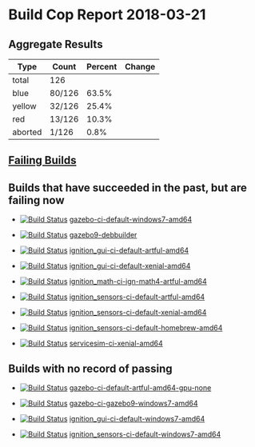 # Build Cop Report 2018-03-21

## Aggregate Results

| Type | Count | Percent | Change |
|--|--|--|--|
| total | 126 | |  |
| blue | 80/126 | 63.5% |  |
| yellow | 32/126 | 25.4% |  |
| red | 13/126 | 10.3% |  |
| aborted | 1/126 | 0.8% |  |

## [Failing Builds](https://build.osrfoundation.org/view/main/view/BuildCopFail/)

## Builds that have succeeded in the past, but are failing now

* [![Build Status](https://build.osrfoundation.org/job/gazebo-ci-default-windows7-amd64//badge/icon)](https://build.osrfoundation.org/job/gazebo-ci-default-windows7-amd64/) [gazebo-ci-default-windows7-amd64](https://build.osrfoundation.org/job/gazebo-ci-default-windows7-amd64/)

* [![Build Status](https://build.osrfoundation.org/job/gazebo9-debbuilder//badge/icon)](https://build.osrfoundation.org/job/gazebo9-debbuilder/) [gazebo9-debbuilder](https://build.osrfoundation.org/job/gazebo9-debbuilder/)

* [![Build Status](https://build.osrfoundation.org/job/ignition_gui-ci-default-artful-amd64//badge/icon)](https://build.osrfoundation.org/job/ignition_gui-ci-default-artful-amd64/) [ignition_gui-ci-default-artful-amd64](https://build.osrfoundation.org/job/ignition_gui-ci-default-artful-amd64/)

* [![Build Status](https://build.osrfoundation.org/job/ignition_gui-ci-default-xenial-amd64//badge/icon)](https://build.osrfoundation.org/job/ignition_gui-ci-default-xenial-amd64/) [ignition_gui-ci-default-xenial-amd64](https://build.osrfoundation.org/job/ignition_gui-ci-default-xenial-amd64/)

* [![Build Status](https://build.osrfoundation.org/job/ignition_math-ci-ign-math4-artful-amd64//badge/icon)](https://build.osrfoundation.org/job/ignition_math-ci-ign-math4-artful-amd64/) [ignition_math-ci-ign-math4-artful-amd64](https://build.osrfoundation.org/job/ignition_math-ci-ign-math4-artful-amd64/)

* [![Build Status](https://build.osrfoundation.org/job/ignition_sensors-ci-default-artful-amd64//badge/icon)](https://build.osrfoundation.org/job/ignition_sensors-ci-default-artful-amd64/) [ignition_sensors-ci-default-artful-amd64](https://build.osrfoundation.org/job/ignition_sensors-ci-default-artful-amd64/)

* [![Build Status](https://build.osrfoundation.org/job/ignition_sensors-ci-default-xenial-amd64//badge/icon)](https://build.osrfoundation.org/job/ignition_sensors-ci-default-xenial-amd64/) [ignition_sensors-ci-default-xenial-amd64](https://build.osrfoundation.org/job/ignition_sensors-ci-default-xenial-amd64/)

* [![Build Status](https://build.osrfoundation.org/job/ignition_sensors-ci-default-homebrew-amd64//badge/icon)](https://build.osrfoundation.org/job/ignition_sensors-ci-default-homebrew-amd64/) [ignition_sensors-ci-default-homebrew-amd64](https://build.osrfoundation.org/job/ignition_sensors-ci-default-homebrew-amd64/)

* [![Build Status](https://build.osrfoundation.org/job/servicesim-ci-xenial-amd64//badge/icon)](https://build.osrfoundation.org/job/servicesim-ci-xenial-amd64/) [servicesim-ci-xenial-amd64](https://build.osrfoundation.org/job/servicesim-ci-xenial-amd64/)

## Builds with no record of passing

* [![Build Status](https://build.osrfoundation.org/job/gazebo-ci-default-artful-amd64-gpu-none//badge/icon)](https://build.osrfoundation.org/job/gazebo-ci-default-artful-amd64-gpu-none/) [gazebo-ci-default-artful-amd64-gpu-none](https://build.osrfoundation.org/job/gazebo-ci-default-artful-amd64-gpu-none/)

* [![Build Status](https://build.osrfoundation.org/job/gazebo-ci-gazebo9-windows7-amd64//badge/icon)](https://build.osrfoundation.org/job/gazebo-ci-gazebo9-windows7-amd64/) [gazebo-ci-gazebo9-windows7-amd64](https://build.osrfoundation.org/job/gazebo-ci-gazebo9-windows7-amd64/)

* [![Build Status](https://build.osrfoundation.org/job/ignition_gui-ci-default-windows7-amd64//badge/icon)](https://build.osrfoundation.org/job/ignition_gui-ci-default-windows7-amd64/) [ignition_gui-ci-default-windows7-amd64](https://build.osrfoundation.org/job/ignition_gui-ci-default-windows7-amd64/)

* [![Build Status](https://build.osrfoundation.org/job/ignition_sensors-ci-default-windows7-amd64//badge/icon)](https://build.osrfoundation.org/job/ignition_sensors-ci-default-windows7-amd64/) [ignition_sensors-ci-default-windows7-amd64](https://build.osrfoundation.org/job/ignition_sensors-ci-default-windows7-amd64/)